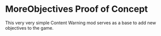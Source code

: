 # MoreObjectives Proof of Concept
This very very simple Content Warning mod serves as a base to add new objectives to the game.

